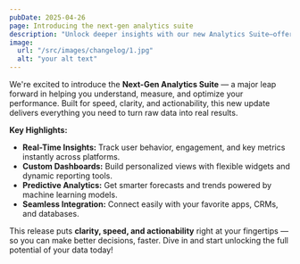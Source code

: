 ```yaml
---
pubDate: 2025-04-26
page: Introducing the next-gen analytics suite
description: "Unlock deeper insights with our new Analytics Suite—offering real-time tracking, powerful visualizations, and smarter decision-making tools. See how our latest update empowers you to turn data into action faster than ever."
image:
  url: "/src/images/changelog/1.jpg"
  alt: "your alt text"
---
```


We're excited to introduce the **Next-Gen Analytics Suite** — a major leap forward in helping you understand, measure, and optimize your performance. Built for speed, clarity, and actionability, this new update delivers everything you need to turn raw data into real results.

**Key Highlights:**

- **Real-Time Insights:** Track user behavior, engagement, and key metrics instantly across platforms.
- **Custom Dashboards:** Build personalized views with flexible widgets and dynamic reporting tools.
- **Predictive Analytics:** Get smarter forecasts and trends powered by machine learning models.
- **Seamless Integration:** Connect easily with your favorite apps, CRMs, and databases.

This release puts **clarity, speed, and actionability** right at your fingertips — so you can make better decisions, faster. Dive in and start unlocking the full potential of your data today!

